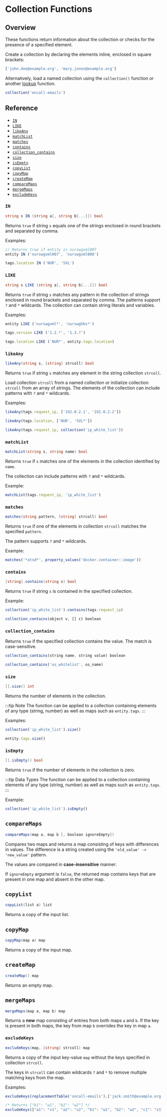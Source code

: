 # Collection Functions

## Overview

These functions return information about the collection or checks for the presence of a specified element.

Create a collection by declaring the elements inline, enclosed in square brackets:

```javascript
['john.doe@example.org', 'mary.jones@example.org']
```

Alternatively, load a named collection using the `collection()` function or another [lookup](functions-lookup.md) function.

```javascript
collection('oncall-emails')
```

## Reference

* [`IN`](#in)
* [`LIKE`](#like)
* [`likeAny`](#likeany)
* [`matchList`](#matchlist)
* [`matches`](#matches)
* [`contains`](#contains)
* [`collection_contains`](#collection_contains)
* [`size`](#size)
* [`isEmpty`](#isempty)
* [`copyList`](#copylist)
* [`copyMap`](#copymap)
* [`createMap`](#createmap)
* [`compareMaps`](#comparemaps)
* [`mergeMaps`](#mergemaps)
* [`excludeKeys`](#excludekeys)

### `IN`

```csharp
string s IN (string a[, string b[...]]) bool
```

Returns `true` if string `s` equals one of the strings enclosed in round brackets and separated by comma.

Examples:

```javascript
// Returns true if entity is nurswgvml007
entity IN ('nurswgvml007', 'nurswgvml008')
```

```javascript
tags.location IN ('NUR', 'SVL')
```

### `LIKE`

```csharp
string s LIKE (string a[, string b[...]]) bool
```

Returns `true` if string `s` matches any pattern in the collection of strings enclosed in round brackets and separated by comma. The patterns support `?` and `*` wildcards. The collection can contain string literals and variables.

Examples:

```javascript
entity LIKE ('nurswgvml*', 'nurswghbs*')
```

```javascript
tags.version LIKE ('1.2.*', '1.3.?')
```

```javascript
tags.location LIKE ('NUR*', entity.tags.location)
```

### `likeAny`

```csharp
likeAny(string s, [string] strcoll) bool
```

Returns `true` if string `s` matches any element in the string collection `strcoll`.

Load collection `strcoll` from a named collection or initialize collection `strcoll` from an array of strings. The elements of the collection can include patterns with `?` and `*` wildcards.

Examples:

```javascript
likeAny(tags.request_ip, ['192.0.2.1', '192.0.2.2'])
```

```javascript
likeAny(tags.location, ['NUR', 'SVL*'])
```

```javascript
likeAny(tags.request_ip, collection('ip_white_list'))
```

### `matchList`

```csharp
matchList(string s, string name) bool
```

Returns `true` if `s` matches one of the elements in the collection identified by `name`.

The collection can include patterns with `?` and `*` wildcards.

Example:

```javascript
matchList(tags.request_ip, 'ip_white_list')
```

### `matches`

```csharp
matches(string pattern, [string] strcoll) bool
```

Returns `true` if one of the elements in collection `strcoll` matches the specified `pattern`.

The pattern supports `?` and `*` wildcards.

Example:

```javascript
matches('*atsd*', property_values('docker.container::image'))
```

### `contains`

```csharp
[string].contains(string s) bool
```

Returns `true` if string `s` is contained in the specified collection.

Example:

```javascript
collection('ip_white_list').contains(tags.request_ip)
```

```javascript
collection_contains(object v, [] c) boolean
```

### `collection_contains`

Returns `true` if the specified collection contains the value. The match is case-sensitive.

```javascript
collection_contains(string name, string value) boolean
```

```javascript
collection_contains('os_whitelist', os_name)
```

### `size`

```csharp
[].size() int
```

Returns the number of elements in the collection.

:::tip Note
The function can be applied to a collection containing elements of any type (string, number) as well as maps such as `entity.tags`.
:::

Examples:

```javascript
collection('ip_white_list').size()
```

```javascript
entity.tags.size()
```

### `isEmpty`

```csharp
[].isEmpty() bool
```

Returns `true` if the number of elements in the collection is zero.

:::tip Data Types
The function can be applied to a collection containing elements of any type (string, number) as well as maps such as `entity.tags`.
:::

Example:

```javascript
collection('ip_white_list').isEmpty()
```

## `compareMaps`

```csharp
compareMaps(map a, map b [, boolean ignoreEmpty])
```

Compares two maps and returns a map consisting of keys with differences in values. The difference is a string created using the `'old_value' -> 'new_value'` pattern.

The values are compared in **case-insensitive** manner.

If `ignoreEmpty` argument is `false`, the returned map contains keys that are present in one map and absent in the other map.

## `copyList`

```csharp
copyList(list a) list
```

Returns a copy of the input list.

## `copyMap`

```csharp
copyMap(map a) map
```

Returns a copy of the input map.

## `createMap`

```csharp
createMap() map
```

Returns an empty map.

## `mergeMaps`

```csharp
mergeMaps(map a, map b) map
```

Returns a **new** map consisting of entries from both maps `a` and `b`. If the key is present in both maps, the key from map `b` overrides the key in map `a`.

### `excludeKeys`

```csharp
excludeKeys(map, [string] strcoll) map
```

Returns a copy of the input key-value `map` without the keys specified in collection `strcoll`.

The keys in `strcoll` can contain wildcards `?` and `*` to remove multiple matching keys from the map.

Examples:

```javascript
excludeKeys(replacementTable('oncall-emails'),['jack.smith@example.org', 'mary.jones@example.org'])
```

```javascript
/* Returns ["b1": "w1", "b2": "w2"] */
excludeKeys(["a1": "v1", "a2": "v2", "b1": "w1", "b2": "w2", "c1": "z1"], ['a*', 'c1'])
```
